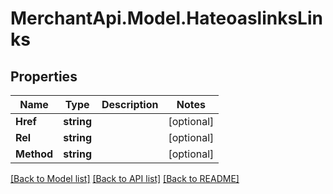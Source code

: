 # MerchantApi.Model.HateoaslinksLinks
## Properties

Name | Type | Description | Notes
------------ | ------------- | ------------- | -------------
**Href** | **string** |  | [optional] 
**Rel** | **string** |  | [optional] 
**Method** | **string** |  | [optional] 

[[Back to Model list]](../README.md#documentation-for-models) [[Back to API list]](../README.md#documentation-for-api-endpoints) [[Back to README]](../README.md)

